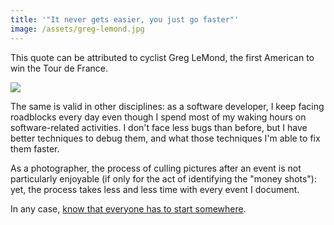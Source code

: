 ```yaml
---
title: '"It never gets easier, you just go faster"'
image: /assets/greg-lemond.jpg
---
```


This quote can be attributed to cyclist Greg LeMond, the first American to win the Tour de France.

![]({{page.image}})

The same is valid in other disciplines: as a software developer, I keep facing roadblocks every day even though I spend most of my waking hours on software-related activities. I don't face less bugs than before, but I have better techniques to debug them, and what those techniques I'm able to fix them faster.

As a photographer, the process of culling pictures after an event is not particularly enjoyable (if only for the act of identifying the "money shots"): yet, the process takes less and less time with every event I document.

In any case, [know that everyone has to start somewhere](/notes/everyone-has-to-start-somewhere).